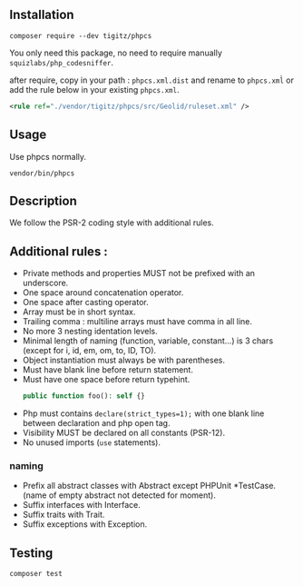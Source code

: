 ## Installation

    composer require --dev tigitz/phpcs

You only need this package, no need to require manually `squizlabs/php_codesniffer`.

after require, copy in your path : `phpcs.xml.dist` and rename to `phpcs.xml̀`
or add the rule below in your existing `phpcs.xml`.

```xml
<rule ref="./vendor/tigitz/phpcs/src/Geolid/ruleset.xml" />
```

## Usage

Use phpcs normally.

    vendor/bin/phpcs

## Description

We follow the PSR-2 coding style with additional rules.

## Additional rules :

 - Private methods and properties MUST not be prefixed with an underscore.
 - One space around concatenation operator.
 - One space after casting operator.
 - Array must be in short syntax.
 - Trailing comma : multiline arrays must have comma in all line.
 - No more 3 nesting identation levels.
 - Minimal length of naming (function, variable, constant...) is 3 chars (except for i, id, em, om, to, ID, TO).
 - Object instantiation must always be with parentheses.
 - Must have blank line before return statement.
 - Must have one space before return typehint.
    ```php
    public function foo(): self {}
    ```
 - Php must contains ```declare(strict_types=1);``` with one blank line between declaration and php open tag.
 - Visibility MUST be declared on all constants  (PSR-12).
 - No unused imports (`use` statements). 

### naming

 - Prefix all abstract classes with Abstract except PHPUnit *TestCase. (name of empty abstract not detected for moment).
 - Suffix interfaces with Interface.
 - Suffix traits with Trait.
 - Suffix exceptions with Exception.


## Testing

    composer test
